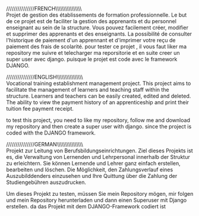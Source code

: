 ///////////////FRENCH\\\\\\\\\\\\\\\\\\\\\\\\\\\\\\\\\
Projet de gestion des établissements de formation professionnelle.
Le but de ce projet est de faciliter la gestion des apprenants et du personnel enseignant au sein de la structure.
Vous pouvez facilement créer, modifier et supprimer des apprenants et des enseignants.
La possibilité de consulter l'historique de paiement d'un apprennant et d'imprimer votre reçu de paiement des frais de scolarité.
pour tester ce projet , il vous faut liker ma repository me suivre et telecharger ma reporsitorie 
et en suite creer un super user avec django. puisque le projet est code avec le framework DJANGO.



///////////////ENGLISH\\\\\\\\\\\\\\\\\\\\\\\\\\\\\\\\\
Vocational training establishment management project.
This project aims to facilitate the management of learners and teaching staff within the structure.
Learners and teachers can be easily created, edited and deleted.
The ability to view the payment history of an apprenticeship and print their tuition fee payment receipt.

to test this project, you need to like my repository, follow me and download my repository 
and then create a super user with django. since the project is coded with the DJANGO framework.



///////////////GERMAN\\\\\\\\\\\\\\\\\\\\\\\\\\\\\\\\\
Projekt zur Leitung von Berufsbildungseinrichtungen.
Ziel dieses Projekts ist es, die Verwaltung von Lernenden und Lehrpersonal innerhalb der Struktur zu erleichtern.
Sie können Lernende und Lehrer ganz einfach erstellen, bearbeiten und löschen.
Die Möglichkeit, den Zahlungsverlauf eines Auszubilddenders einzusehen und Ihre Quittung über die Zahlung der Studiengebühren auszudrucken.

Um dieses Projekt zu testen, müssen Sie mein Repository mögen, mir folgen und mein Repository herunterladen 
und dann einen Superuser mit Django erstellen. da das Projekt mit dem DJANGO-Framework codiert ist


